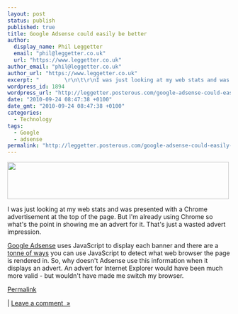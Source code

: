 ```yaml
---
layout: post
status: publish
published: true
title: Google Adsense could easily be better
author:
  display_name: Phil Leggetter
  email: "phil@leggetter.co.uk"
  url: "https://www.leggetter.co.uk"
author_email: "phil@leggetter.co.uk"
author_url: "https://www.leggetter.co.uk"
excerpt: "        \r\n\t\r\nI was just looking at my web stats and was presented with a Chrome advertisement at the top of the page. But I&#039;m already using Chrome so what&#039;s the point in showing me an advert for it. That&#039;s just a wasted advert impression.Goo..."
wordpress_id: 1894
wordpress_url: "http://leggetter.posterous.com/google-adsense-could-easily-be-better"
date: "2010-09-24 08:47:38 +0100"
date_gmt: "2010-09-24 08:47:38 +0100"
categories:
  - Technology
tags:
  - Google
  - adsense
permalink: "http://leggetter.posterous.com/google-adsense-could-easily-be-better"
---
```


<p>
	<a href='http://posterous.com/getfile/files.posterous.com/leggetter/bNOca03FNjAFpI5fILmqiyRXuYDp2zWyFbJPCNn1KGoNCHNuvAPQ5CJFnGrC/ChromeBanner.png.scaled.1000.jpg'><img src="http://posterous.com/getfile/files.posterous.com/leggetter/vEdRmGOKd8ZH06Wx12uo8IVIA5WEOTjLBHX0TBjDsf8w39urKfhe24OPIrGN/ChromeBanner.png.scaled.500.jpg" width="500" height="84"/></a></p>
<p>I was just looking at my web stats and was presented with a Chrome advertisement at the top of the page. But I&#39;m already using Chrome so what&#39;s the point in showing me an advert for it. That&#39;s just a wasted advert impression.</p>
<p />
<div><a href="https://www.google.com/adsense/">Google Adsense</a> uses JavaScript to display each banner and there are a <a href="http://www.google.co.uk/search?sourceid=chrome&amp;ie=UTF-8&amp;q=javascript+browser+sniffing#hl=en&amp;expIds=17259,17291,24683,25532,25941,26579,26621,26714,26736,26751&amp;xhr=t&amp;q=javascript+browser+detection&amp;cp=20&amp;pf=p&amp;sclient=psy&amp;source=hp&amp;aq=f&amp;aqi=&amp;aql=&amp;oq=javascript+browser+d&amp;gs_rfai=&amp;pbx=1&amp;fp=a10a6dd23ac37a99">tonne of ways</a> you can use JavaScript to detect what web browser the page is rendered in. So, why doesn&#39;t Adsense use this information when it displays an advert. An advert for Internet Explorer would have been much more valid - but wouldn&#39;t have made me switch my browser.</div></p>
<p><a href="http://leggetter.posterous.com/google-adsense-could-easily-be-better">Permalink</a> </p>
<p>	| <a href="http://leggetter.posterous.com/google-adsense-could-easily-be-better#comment">Leave a comment&nbsp;&nbsp;&raquo;</a></p>
